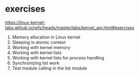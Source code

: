 # exercises
https://linux-kernel-labs.github.io/refs/heads/master/labs/kernel_api.html#exercises

1.  Memory allocation in Linux kernel
2.  Sleeping in atomic context
3.  Working with kernel memory
4.  Working with kernel lists
5.  Working with kernel lists for process handling
6.  Synchronizing list work
7.  Test module calling in the list module
